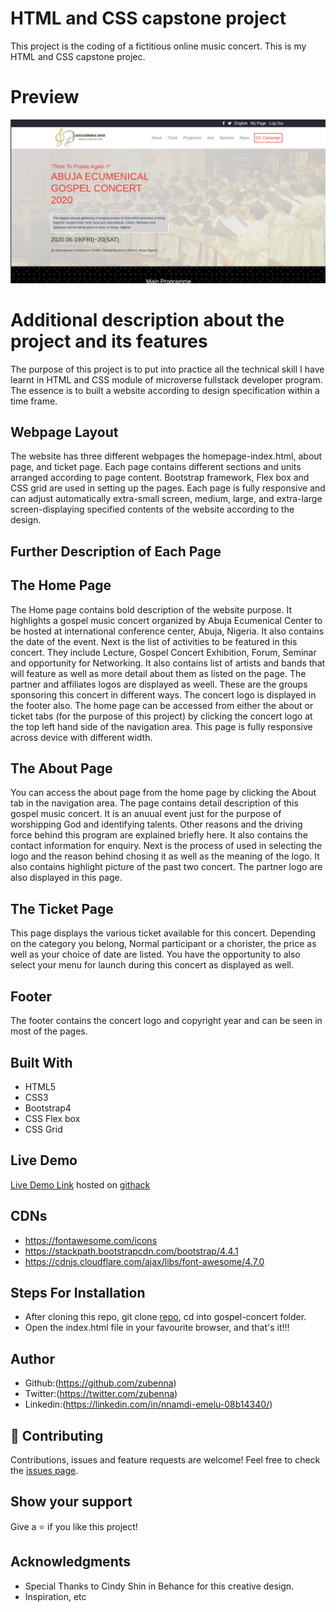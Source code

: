 # HTML and CSS capstone project

This project is the coding of a fictitious online music concert. This is my HTML and CSS capstone projec.

# Preview

![image](images/project-page-extract.png)

# Additional description about the project and its features

The purpose of this project is to put into practice all the technical skill I have learnt in HTML and CSS module of microverse fullstack developer program. The essence is to built a website according to design specification within a time frame.

## Webpage Layout

The website has three different webpages the homepage-index.html, about page, and ticket page. Each page contains different sections and units arranged according to page content. Bootstrap framework, Flex box and CSS grid are used in setting up the pages. Each page is fully responsive and can adjust automatically extra-small screen, medium, large, and extra-large screen-displaying specified contents of the website according to the design.

## Further Description of Each Page

## The Home Page

The Home page contains bold description of the website purpose. It highlights a gospel music concert organized by Abuja Ecumenical Center to be hosted at international conference center, Abuja, Nigeria. It also contains the date of the event. Next is the list of activities to be featured in this concert. They include Lecture, Gospel Concert Exhibition, Forum, Seminar and opportunity for Networking. It also contains list of artists and bands that will feature as well as more detail about them as listed on the page. The partner and affiliates logos are displayed as weell. These are the groups sponsoring this concert in different ways. The concert logo is displayed in the footer also. The home page can be accessed from either the about or ticket tabs (for the purpose of this project) by clicking the concert logo at the top left hand side of the navigation area. This page is fully responsive across device with different width.

## The About Page

You can access the about page from the home page by clicking the About tab in the navigation area. The page contains detail description of this gospel music concert. It is an anuual event just for the purpose of worshipping God and identifying talents. Other reasons and the driving force behind this program are explained briefly here. It also contains the contact information for enquiry. Next is the process of used in selecting the logo and the reason behind chosing it as well as the meaning of the logo. It also contains highlight picture of the past two concert. The partner logo are also displayed in this page.

## The Ticket Page

This page displays the various ticket available for this concert. Depending on the category you belong, Normal participant or a chorister, the price as well as your choice of date are listed. You have the opportunity to also select your menu for launch during this concert as displayed as well.

## Footer

The footer contains the concert logo and copyright year and can be seen in most of the pages.

## Built With

- HTML5
- CSS3
- Bootstrap4
- CSS Flex box
- CSS Grid

## Live Demo

[Live Demo Link](https://rawcdn.githack.com/Zubenna/gospel-concert/2e95cdd4e8669955048a8ea2b8233c21192c3088/index.html) hosted on [githack](https://raw.githack.com)

## CDNs

- https://fontawesome.com/icons
- https://stackpath.bootstrapcdn.com/bootstrap/4.4.1
- https://cdnjs.cloudflare.com/ajax/libs/font-awesome/4.7.0

## Steps For Installation

- After cloning this repo, git clone [repo](https://github.com/Zubenna/gospel-concert/tree/feature-branch), cd into gospel-concert folder.
- Open the index.html file in your favourite browser, and that's it!!!

## Author

- Github:(https://github.com/zubenna)
- Twitter:(https://twitter.com/zubenna)
- Linkedin:(https://linkedin.com/in/nnamdi-emelu-08b14340/)

## 🤝 Contributing
Contributions, issues and feature requests are welcome!
Feel free to check the [issues page](issues/).

## Show your support

Give a ⭐️ if you like this project!

## Acknowledgments
- Special Thanks to Cindy Shin in Behance for this creative design.
- Inspiration, etc
